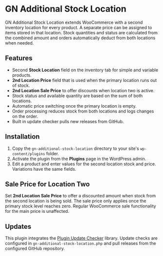 # GN Additional Stock Location

GN Additional Stock Location extends WooCommerce with a second inventory location for every product. A separate price can be assigned to items stored in that location. Stock quantities and status are calculated from the combined amount and orders automatically deduct from both locations when needed.

## Features

- Second **Stock Location** field on the inventory tab for simple and variable products.
- **2nd Location Price** field that is used when the primary location runs out of stock.
- **2nd Location Sale Price** to offer discounts when location two is active.
- Stock status and available quantity are based on the sum of both locations.
- Automatic price switching once the primary location is empty.
- Order processing reduces stock from both locations and logs changes on the order.
- Built in update checker pulls new releases from GitHub.

## Installation

1. Copy the `gn-additional-stock-location` directory to your site's `wp-content/plugins` folder.
2. Activate the plugin from the **Plugins** page in the WordPress admin.
3. Edit a product and enter values for the second location stock and price. Variations have the same fields.

## Sale Price for Location Two

Set **2nd Location Sale Price** to offer a discounted amount when stock from the second location is being sold. The sale price only applies once the primary stock level reaches zero. Regular WooCommerce sale functionality for the main price is unaffected.

## Updates

This plugin integrates the [Plugin Update Checker](https://github.com/YahnisElsts/plugin-update-checker) library. Update checks are configured in `gn-additional-stock-location.php` and pull releases from the configured GitHub repository.
